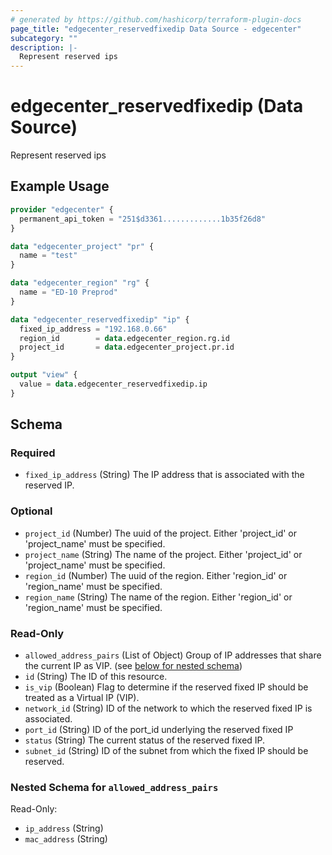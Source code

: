```yaml
---
# generated by https://github.com/hashicorp/terraform-plugin-docs
page_title: "edgecenter_reservedfixedip Data Source - edgecenter"
subcategory: ""
description: |-
  Represent reserved ips
---
```


# edgecenter_reservedfixedip (Data Source)

Represent reserved ips

## Example Usage

```terraform
provider "edgecenter" {
  permanent_api_token = "251$d3361.............1b35f26d8"
}

data "edgecenter_project" "pr" {
  name = "test"
}

data "edgecenter_region" "rg" {
  name = "ED-10 Preprod"
}

data "edgecenter_reservedfixedip" "ip" {
  fixed_ip_address = "192.168.0.66"
  region_id        = data.edgecenter_region.rg.id
  project_id       = data.edgecenter_project.pr.id
}

output "view" {
  value = data.edgecenter_reservedfixedip.ip
}
```

<!-- schema generated by tfplugindocs -->
## Schema

### Required

- `fixed_ip_address` (String) The IP address that is associated with the reserved IP.

### Optional

- `project_id` (Number) The uuid of the project. Either 'project_id' or 'project_name' must be specified.
- `project_name` (String) The name of the project. Either 'project_id' or 'project_name' must be specified.
- `region_id` (Number) The uuid of the region. Either 'region_id' or 'region_name' must be specified.
- `region_name` (String) The name of the region. Either 'region_id' or 'region_name' must be specified.

### Read-Only

- `allowed_address_pairs` (List of Object) Group of IP addresses that share the current IP as VIP. (see [below for nested schema](#nestedatt--allowed_address_pairs))
- `id` (String) The ID of this resource.
- `is_vip` (Boolean) Flag to determine if the reserved fixed IP should be treated as a Virtual IP (VIP).
- `network_id` (String) ID of the network to which the reserved fixed IP is associated.
- `port_id` (String) ID of the port_id underlying the reserved fixed IP
- `status` (String) The current status of the reserved fixed IP.
- `subnet_id` (String) ID of the subnet from which the fixed IP should be reserved.

<a id="nestedatt--allowed_address_pairs"></a>
### Nested Schema for `allowed_address_pairs`

Read-Only:

- `ip_address` (String)
- `mac_address` (String)


